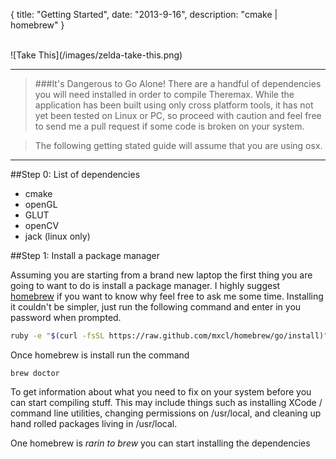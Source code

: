 {
  title: "Getting Started",
  date:  "2013-9-16",
  description: "cmake | homebrew"
}

<br>
![Take This](/images/zelda-take-this.png)
<br>

---

>###It's Dangerous to Go Alone!
>There are a handful of dependencies you will need installed in order to compile Theremax.  While the application has been built using only cross platform tools, it has not yet been tested on Linux or PC, so proceed with caution and feel free to send me a pull request if some code is broken on your system.  

>The following getting stated guide will assume that you are using osx.

---

##Step 0: List of dependencies
* cmake
* openGL
* GLUT
* openCV
* jack (linux only)

##Step 1: Install a package manager

Assuming you are starting from a brand new laptop the first thing you are going to want to do is install a package manager.  I highly suggest [homebrew](http://brew.sh) if you want to know why feel free to ask me some time.  Installing it couldn't be simpler, just run the following command and enter in you password when prompted.

```bash
ruby -e "$(curl -fsSL https://raw.github.com/mxcl/homebrew/go/install)"
```

Once homebrew is install run the command
```
brew doctor
```
To get information about what you need to fix on your system before you can start compiling stuff.  This may include things such as installing XCode / command line utilities, changing permissions on /usr/local, and cleaning up hand rolled packages living in /usr/local.

One homebrew is *rarin to brew* you can start installing the dependencies